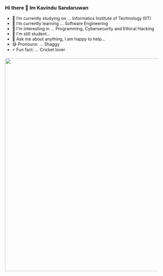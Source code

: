 ### Hi there 👋 Im Kavindu Sandaruwan

- 🔭 I’m currently studying on ... Informatics Institute of Technology (IIT)
- 🌱 I’m currently learning ... Software Engineering
- 👯 I'm interesting in ... Programming, Cybersecurity and Ethical Hacking
- 🤔 I'm still student... 
- 💬 Ask me about anything, I am happy to help...
- 😄 Pronouns: ... Shaggy
- ⚡ Fun fact: ... Cricket lover
<img src="https://cdn.columbiauniversitybootcamp.com/wp-content/uploads/sites/108/2021/03/CDG_blog_post_image_02-2.jpg" width="1000" height="700">
